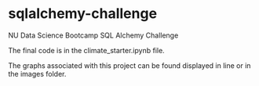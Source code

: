 # sqlalchemy-challenge
NU Data Science Bootcamp SQL Alchemy Challenge 

The final code is in the climate_starter.ipynb file. 

The graphs associated with this project can be found displayed in line or in the images folder. 
